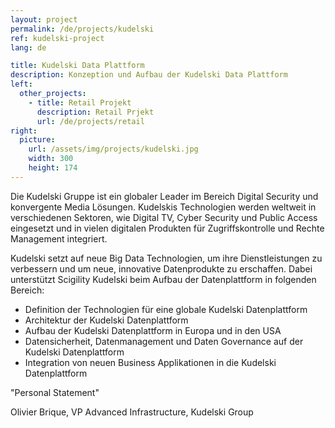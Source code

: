 ```yaml
---
layout: project
permalink: /de/projects/kudelski
ref: kudelski-project
lang: de

title: Kudelski Data Plattform
description: Konzeption und Aufbau der Kudelski Data Plattform
left:
  other_projects:
    - title: Retail Projekt
      description: Retail Prjekt
      url: /de/projects/retail
right:
  picture:
    url: /assets/img/projects/kudelski.jpg
    width: 300
    height: 174
---
```


Die Kudelski Gruppe ist ein globaler Leader im Bereich Digital Security und konvergente Media Lösungen. Kudelskis Technologien werden weltweit in verschiedenen Sektoren, wie Digital TV, Cyber Security und Public Access  eingesetzt und in vielen digitalen Produkten für Zugriffskontrolle und Rechte Management integriert.

Kudelski setzt auf neue Big Data Technologien, um ihre Dienstleistungen zu verbessern und um neue, innovative Datenprodukte zu erschaffen. Dabei unterstützt Scigility Kudelski beim Aufbau der Datenplattform in folgenden Bereich:

* Definition der Technologien für eine globale Kudelski Datenplattform
* Architektur der Kudelski Datenplattform
* Aufbau der Kudelski Datenplattform in Europa und in den USA
* Datensicherheit, Datenmanagement und Daten Governance auf der Kudelski Datenplattform
* Integration von neuen Business Applikationen in die Kudelski Datenplattform

"Personal Statement"

Olivier Brique, VP Advanced Infrastructure, Kudelski Group
